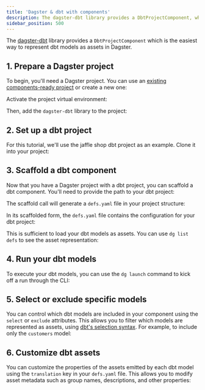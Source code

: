 ```yaml
---
title: 'Dagster & dbt with components'
description: The dagster-dbt library provides a DbtProjectComponent, which can be used to represent dbt models as assets in Dagster.
sidebar_position: 500
---
```


The [dagster-dbt](/integrations/libraries/dbt) library provides a `DbtProjectComponent` which is the easiest way to represent dbt models as assets in Dagster.

## 1. Prepare a Dagster project

To begin, you'll need a Dagster project. You can use an [existing components-ready project](/guides/build/projects/moving-to-components/migrating-project) or create a new one:

<CliInvocationExample path="docs_snippets/docs_snippets/guides/components/integrations/dbt-component/1-scaffold-project.txt" />

Activate the project virtual environment:

<CliInvocationExample contents="source .venv/bin/activate" />

Then, add the `dagster-dbt` library to the project:

<CliInvocationExample path="docs_snippets/docs_snippets/guides/components/integrations/dbt-component/2-add-dbt.txt" />

## 2. Set up a dbt project

For this tutorial, we'll use the jaffle shop dbt project as an example. Clone it into your project:

<CliInvocationExample path="docs_snippets/docs_snippets/guides/components/integrations/dbt-component/3-jaffle-clone.txt" />

## 3. Scaffold a dbt component

Now that you have a Dagster project with a dbt project, you can scaffold a dbt component. You'll need to provide the path to your dbt project:

<CliInvocationExample path="docs_snippets/docs_snippets/guides/components/integrations/dbt-component/4-scaffold-dbt-component.txt" />

The scaffold call will generate a `defs.yaml` file in your project structure:

<CliInvocationExample path="docs_snippets/docs_snippets/guides/components/integrations/dbt-component/5-tree.txt" />

In its scaffolded form, the `defs.yaml` file contains the configuration for your dbt project:

<CodeExample path="docs_snippets/docs_snippets/guides/components/integrations/dbt-component/6-component.yaml" title="my_project/defs/dbt_ingest/defs.yaml" language="yaml" />

This is sufficient to load your dbt models as assets. You can use `dg list defs` to see the asset representation:

<WideContent maxSize={1100}>
<CliInvocationExample path="docs_snippets/docs_snippets/guides/components/integrations/dbt-component/7-list-defs.txt" />
</WideContent>

## 4. Run your dbt models

To execute your dbt models, you can use the `dg launch` command to kick off a run through the CLI:

<CliInvocationExample path="docs_snippets/docs_snippets/guides/components/integrations/dbt-component/12-dbt-run.txt" />

## 5. Select or exclude specific models

You can control which dbt models are included in your component using the `select` or `exclude` attributes. This allows you to filter which models are represented as assets, using [dbt's selection syntax](https://docs.getdbt.com/reference/node-selection/syntax). For example, to include only the `customers` model:

<CodeExample path="docs_snippets/docs_snippets/guides/components/integrations/dbt-component/8-customized-component.yaml" title="my_project/defs/dbt_ingest/defs.yaml" language="yaml" />

<WideContent maxSize={1100}>
<CliInvocationExample path="docs_snippets/docs_snippets/guides/components/integrations/dbt-component/9-list-defs.txt" />
</WideContent>

## 6. Customize dbt assets

You can customize the properties of the assets emitted by each dbt model using the `translation` key in your `defs.yaml` file. This allows you to modify asset metadata such as group names, descriptions, and other properties:

<CodeExample path="docs_snippets/docs_snippets/guides/components/integrations/dbt-component/10-customized-component.yaml" title="my_project/defs/dbt_ingest/defs.yaml" language="yaml" />

<WideContent maxSize={1100}>
<CliInvocationExample path="docs_snippets/docs_snippets/guides/components/integrations/dbt-component/11-list-defs.txt" />
</WideContent>
